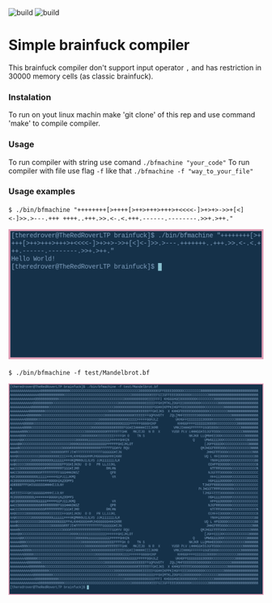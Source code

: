 ![build](https://github.com/TheRedRover/brainfuck/actions/workflows/c-cpp.yml/badge.svg?branch=master)
![build](https://github.com/TheRedRover/brainfuck/actions/workflows/test.yml/badge.svg?branch=master)

# Simple brainfuck compiler

This brainfuck compiler don't support input operator `,` and has restriction in 30000 memory cells (as classic brainfuck).

### Instalation

To run on yout linux machin make 'git clone' of this rep and use command 'make' to compile compiler.

### Usage

To run compiler with string use comand ` ./bfmachine "your_code" `
To run compiler with file use flag `-f` like that `./bfmachine -f "way_to_your_file"`


### Usage examples

`$ ./bin/bfmachine "++++++++[>++++[>++>+++>+++>+<<<<-]>+>+>->>+[<]<-]>>.>---.+++ ++++..+++.>>.<-.<.+++.------.--------.>>+.>++."`

![HelloWorld](out_examples/hello_world_out.png)

`$ ./bin/bfmachine -f test/Mandelbrot.bf`

![MandelbrotFractal](out_examples/Mandelbrot_fractal.png)
